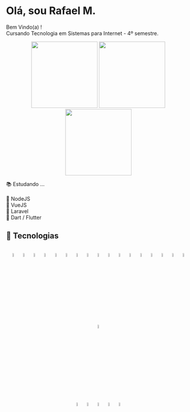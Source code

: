 # Olá, sou Rafael M.

Bem Vindo(a) ! <br>
Cursando Tecnologia em Sistemas para Internet - 4º semestre.

<div align="center">
  <img height="181em" src="https://github-readme-stats.vercel.app/api?username=Mr-R4F&theme=github_dark&show_icons=true&include_all_commits=true&count_private=true&hide_border=true&border_radius=10">
  <img height="181em" src="https://github-readme-stats.vercel.app/api/top-langs/?username=Mr-R4F&theme=github_dark&layout=compact&hide_border=true&border_radius=10">
</div>

<div align="center">
  <img height="181em" src="https://github-readme-streak-stats.herokuapp.com?user=Mr-R4F&theme=github-dark-blue&hide_border=true&border_radius=10&date_format=j%20M%5B%20Y%5D">
</div>

📚 Estudando ... <br><br>
📎 NodeJS <br>
📎 VueJS <br>
📎 Laravel <br>
📎 Dart / Flutter <br>

## 🧰 Tecnologias

<div align="center"><br>
  <img alt="HTML5" width="5%" align="center" src="https://cdn.jsdelivr.net/gh/devicons/devicon/icons/html5/html5-plain.svg">
  <img alt="CSS3" width="5%" align="center" src="https://cdn.jsdelivr.net/gh/devicons/devicon/icons/css3/css3-plain.svg">
  <img alt="JAVASCRIPT" width="5%" align="center" src="https://cdn.jsdelivr.net/gh/devicons/devicon/icons/javascript/javascript-original.svg">
  <img alt="TYPESCRIPT" width="5%" align="center" src="https://cdn.jsdelivr.net/gh/devicons/devicon/icons/typescript/typescript-plain.svg">
  <img alt="BOOTSTRAP" width="5%" align="center" src="https://cdn.jsdelivr.net/gh/devicons/devicon/icons/bootstrap/bootstrap-original.svg">
  <img alt="WORDPRESS" width="5%" align="center" src="https://cdn.jsdelivr.net/gh/devicons/devicon/icons/wordpress/wordpress-plain.svg">
  <img alt="NODE-JS" width="5%" align="center" src="https://cdn.jsdelivr.net/gh/devicons/devicon/icons/nodejs/nodejs-original.svg">
  <img alt="JQUERY" width="5%" align="center" src="https://cdn.jsdelivr.net/gh/devicons/devicon/icons/jquery/jquery-plain.svg">
  <img alt="LESS" width="5%" align="center" src="https://cdn.jsdelivr.net/gh/devicons/devicon/icons/less/less-plain-wordmark.svg">
  <img alt="ANGULAR" width="5%" align="center" src="https://cdn.jsdelivr.net/gh/devicons/devicon/icons/angularjs/angularjs-plain.svg">
  <img alt="PHP" width="5%" align="center" src="https://cdn.jsdelivr.net/gh/devicons/devicon/icons/php/php-plain.svg">
  <img alt="MSSQL" width="5%" align="center" src="https://cdn.jsdelivr.net/gh/devicons/devicon/icons/microsoftsqlserver/microsoftsqlserver-plain.svg">
  <img alt="MySQL" width="5%" align="center" src="https://cdn.jsdelivr.net/gh/devicons/devicon/icons/mysql/mysql-plain.svg">  
  <img alt="LARAVEL" width="5%" align="center" src="https://cdn.jsdelivr.net/gh/devicons/devicon/icons/laravel/laravel-plain.svg">
  <img alt="FLUTTER" width="5%" align="center" src="https://cdn.jsdelivr.net/gh/devicons/devicon/icons/flutter/flutter-original.svg">
  <img alt="ELECTRON" width="5%" align="center" src="https://cdn.jsdelivr.net/gh/devicons/devicon/icons/electron/electron-original.svg">
  <img alt="EXPRESS" width="5%" align="center" src="https://cdn.jsdelivr.net/gh/devicons/devicon/icons/express/express-original.svg">
  <img alt="SEQUELIZE" width="5%" align="center" src="https://cdn.jsdelivr.net/gh/devicons/devicon/icons/sequelize/sequelize-original.svg">
</div>

<div align="center"><br>
    <img alt="PS" width="5%" align="center" src="https://cdn.jsdelivr.net/gh/devicons/devicon/icons/photoshop/photoshop-plain.svg">      
    <img alt="FIGMA" width="5%" align="center"  src="https://cdn.jsdelivr.net/gh/devicons/devicon/icons/figma/figma-original.svg">
    <img alt="VSCODE" width="5%" align="center" src="https://cdn.jsdelivr.net/gh/devicons/devicon/icons/vscode/vscode-original.svg">
    <img alt="GIT" width="5%" align="center" src="https://cdn.jsdelivr.net/gh/devicons/devicon/icons/git/git-plain.svg">
    <img alt="SWAGGER" width="5%" align="center" src="https://cdn.svgporn.com/logos/swagger.svg">
</div>
